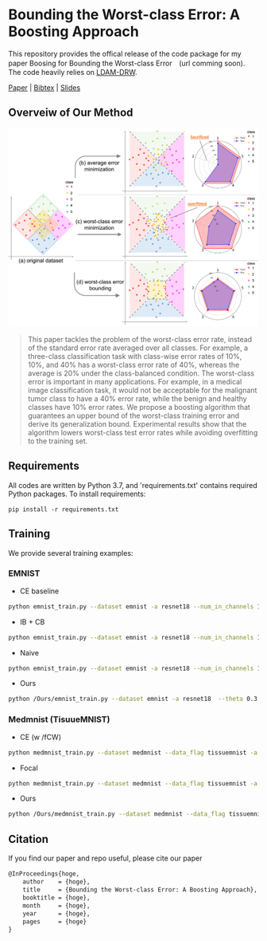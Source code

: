 <!-- <<<<<<< HEAD -->

# Bounding the Worst-class Error: A Boosting Approach

This repository provides the offical release of the code package for my paper Boosing for Bounding the Worst-class Error　(url comming soon).
The code heavily relies on [LDAM-DRW](https://github.com/kaidic/LDAM-DRW).

[Paper](https://arxiv.org/abs/2310.14890) | [Bibtex](url) | [Slides](url)

## Overveiw of Our Method

![Illustration](./images/overview_toy.png)
> This paper tackles the problem of the worst-class error rate, instead of the standard error rate averaged over all classes. For example, a three-class classification task with class-wise error rates of 10%, 10%, and 40% has a worst-class error rate of 40%, whereas the average is 20% under the class-balanced condition. The worst-class error is important in many applications. For example, in a medical image classification task, it would not be acceptable for the malignant tumor class to have a 40% error rate, while the benign and healthy classes have 10% error rates. We propose a boosting algorithm that guarantees an upper bound of the worst-class training error and derive its generalization bound. Experimental results show that the algorithm lowers worst-class test error rates while avoiding overfitting to the training set.

## Requirements 
All codes are written by Python 3.7, and 'requirements.txt' contains required Python packages.
To install requirements:

```setup
pip install -r requirements.txt
```
<!-- 
## Dataset

Create 'data/' directory and download original data in the directory to make imbalanced versions. 
- Imbalanced [CIFAR](https://www.cs.toronto.edu/~kriz/cifar.html). The original data will be downloaded and converted by `imbalancec_cifar.py`.
- Imbalanced [Tiny ImageNet](http://cs231n.stanford.edu/tiny-imagenet-200.zip). Download the data first, and convert them by `imbalance_tinyimagenet.py`.
- The paper also reports results on iNaturalist 2018. We will update the code for iNaturalist 2018 later. -->

## Training

We provide several training examples:

### EMNIST
- CE baseline

```bash
python emnist_train.py --dataset emnist -a resnet18 --num_in_channels 1 --loss_type CE --train_rule None --epochs 100 --b 512 --num_classes 62 --gpu 0 --early_stop True --stop_mode average 
```
- IB + CB

```bash
python emnist_train.py --dataset emnist -a resnet18 --num_in_channels 1 --loss_type IB --train_rule CBReweight --epochs 100 --b 512 --start_ib_epoch 50 --num_classes 62 --gpu 0 --early_stop True --stop_mode average 
```
- Naive

```bash
python emnist_train.py --dataset emnist -a resnet18 --num_in_channels 1 --loss_type WorstLoss --train_rule None --epochs 100 --b 512 --num_classes 62 --gpu 0 --early_stop True --stop_mode worst
```

- Ours
```bash
python /Ours/emnist_train.py --dataset emnist -a resnet18  --theta 0.3 --num_in_channels 1 --b 512 --num_classes 62 --loss_type CE --gpu 0
```


### Medmnist (TisuueMNIST)
- CE (w /fCW)

```bash
python medmnist_train.py --dataset medmnist --data_flag tissuemnist -a resnet18 --num_in_channels 1 --loss_type CE --train_rule fCW --epochs 100 --b 512 --num_classes 8 --gpu 0 --early_stop True --stop_mode average
```
- Focal

```bash
python medmnist_train.py --dataset medmnist --data_flag tissuemnist -a resnet18 --num_in_channels 1 --loss_type Focal --epochs 100 --b 512 --num_classes 8 --gpu 0 --early_stop True 
```

- Ours
```bash
python /Ours/medmnist_train.py --dataset medmnist --data_flag tissuemnist -a resnet18 --theta 0.5 --num_in_channels 1 --b 512 --num_classes 8 --loss_type CE --gpu 0 
```

## Citation

If you find our paper and repo useful, please cite our paper

```
@InProceedings{hoge,
    author    = {hoge},
    title     = {Bounding the Worst-class Error: A Boosting Approach},
    booktitle = {hoge},
    month     = {hoge},
    year      = {hoge},
    pages     = {hoge}
}
```
<!-- =======
# Boosting for Bounding the Worst-class Error (AISTATS, 2023)
>>>>>>> 71d71e6ba1e292b2b021ccdc18890e7f9db02fb5 -->

